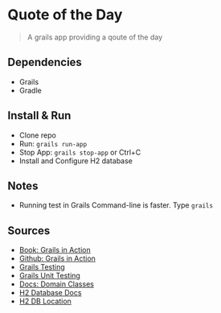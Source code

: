 # Quote of the Day 

> A grails app providing a qoute of the day

## Dependencies

- Grails
- Gradle


## Install & Run

- Clone repo
- Run: `grails run-app`
- Stop App: `grails stop-app` or Ctrl+C
- Install and Configure H2 database


## Notes

- Running test in Grails Command-line is faster. Type `grails`


## Sources

- [Book: Grails in Action](https://www.manning.com/books/grails-in-action-second-edition)
- [Github: Grails in Action](https://github.com/GrailsInAction/graina2)
- [Grails Testing](http://docs.grails.org/latest/guide/testing.html )
- [Grails Unit Testing](https://testing.grails.org/latest/guide/index.html)
- [Docs: Domain Classes](http://docs.grails.org/latest/ref/Domain%20Classes/Usage.html)
- [H2 Database Docs](http://www.h2database.com/html/main.html)
- [H2 DB Location](http://www.h2database.com/html/faq.html#database_files)

